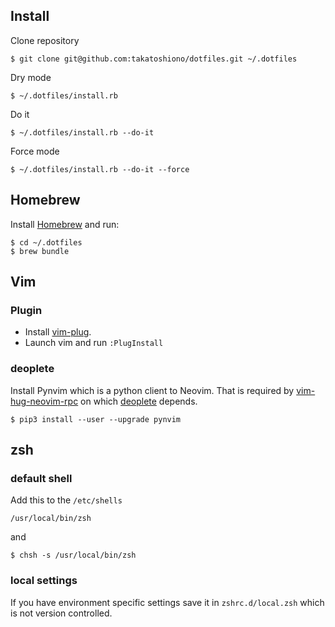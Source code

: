 ## Install

Clone repository

```
$ git clone git@github.com:takatoshiono/dotfiles.git ~/.dotfiles
```

Dry mode

```
$ ~/.dotfiles/install.rb
```

Do it

```
$ ~/.dotfiles/install.rb --do-it
```

Force mode

```
$ ~/.dotfiles/install.rb --do-it --force
```

## Homebrew

Install [Homebrew](http://brew.sh/) and run:
```
$ cd ~/.dotfiles
$ brew bundle
```

## Vim

### Plugin

- Install [vim-plug](https://github.com/junegunn/vim-plug).
- Launch vim and run `:PlugInstall`

### deoplete

Install Pynvim which is a python client to Neovim.
That is required by [vim-hug-neovim-rpc](https://github.com/roxma/vim-hug-neovim-rpc) on which [deoplete](https://github.com/Shougo/deoplete.nvim) depends.

```
$ pip3 install --user --upgrade pynvim
```

## zsh

### default shell

Add this to the `/etc/shells`

```
/usr/local/bin/zsh
```

and

```
$ chsh -s /usr/local/bin/zsh
```

### local settings

If you have environment specific settings save it in `zshrc.d/local.zsh` which is not version controlled.
